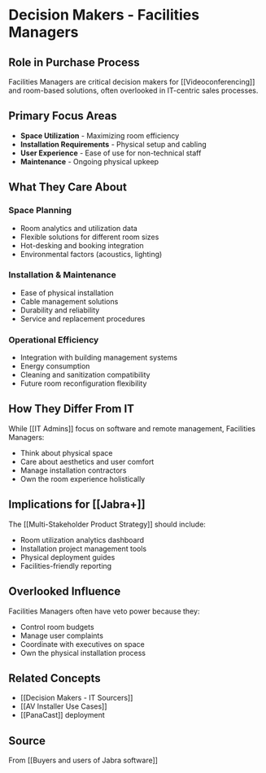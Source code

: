 # Decision Makers - Facilities Managers

## Role in Purchase Process

Facilities Managers are critical decision makers for [[Videoconferencing]] and room-based solutions, often overlooked in IT-centric sales processes.

## Primary Focus Areas

- **Space Utilization** - Maximizing room efficiency
- **Installation Requirements** - Physical setup and cabling
- **User Experience** - Ease of use for non-technical staff
- **Maintenance** - Ongoing physical upkeep

## What They Care About

### Space Planning
- Room analytics and utilization data
- Flexible solutions for different room sizes
- Hot-desking and booking integration
- Environmental factors (acoustics, lighting)

### Installation & Maintenance
- Ease of physical installation
- Cable management solutions
- Durability and reliability
- Service and replacement procedures

### Operational Efficiency
- Integration with building management systems
- Energy consumption
- Cleaning and sanitization compatibility
- Future room reconfiguration flexibility

## How They Differ From IT

While [[IT Admins]] focus on software and remote management, Facilities Managers:
- Think about physical space
- Care about aesthetics and user comfort
- Manage installation contractors
- Own the room experience holistically

## Implications for [[Jabra+]]

The [[Multi-Stakeholder Product Strategy]] should include:
- Room utilization analytics dashboard
- Installation project management tools
- Physical deployment guides
- Facilities-friendly reporting

## Overlooked Influence

Facilities Managers often have veto power because they:
- Control room budgets
- Manage user complaints
- Coordinate with executives on space
- Own the physical installation process

## Related Concepts
- [[Decision Makers - IT Sourcers]]
- [[AV Installer Use Cases]]
- [[PanaCast]] deployment

## Source
From [[Buyers and users of Jabra software]]